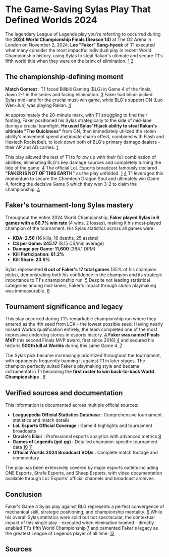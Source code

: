 # The Game-Saving Sylas Play That Defined Worlds 2024

The legendary League of Legends play you're referring to occurred during the **2024 World Championship Finals (Season 14)** at The O2 Arena in London on November 2, 2024. **Lee "Faker" Sang-hyeok** of T1 executed what many consider the most impactful individual play in recent World Championship history, using Sylas to steal Rakan's ultimate and secure T1's fifth world title when they were on the brink of elimination. [1] [2]

## The championship-defining moment

**Match Context** : T1 faced Bilibili Gaming (BLG) in Game 4 of the finals, down 2-1 in the series and facing elimination. [3] Faker had blind-picked Sylas mid-lane for the crucial must-win game, while BLG's support ON (Luo Wen-Jun) was playing Rakan. [4]

At approximately the 20-minute mark, with T1 struggling to find their footing, Faker positioned his Sylas strategically to the side of mid-lane during a crucial teamfight. **He used Sylas' Hijack ability to steal Rakan's ultimate "The Quickness"** from ON, then immediately utilized the stolen ability's movement speed and innate charm effect, combined with Flash and Hextech Rocketbelt, to lock down both of BLG's primary damage dealers - their AP and AD carries. [1]

This play allowed the rest of T1 to follow up with their full combination of abilities, eliminating BLG's key damage sources and completely turning the tide of the game. [4] The official LoL Esports broadcast famously declared **"FAKER IS NOT OF THIS EARTH"** as the play unfolded. [1] [4] T1 leveraged this momentum to secure the Chemtech Dragon Soul and ultimately win Game 4, forcing the decisive Game 5 which they won 3-2 to claim the championship. [4]

## Faker's tournament-long Sylas mastery

Throughout the entire 2024 World Championship, **Faker played Sylas in 6 games with a 66.7% win rate** (4 wins, 2 losses), making it his most-played champion of the tournament. His Sylas statistics across all games were:

- **KDA: 2.56** (16 kills, 16 deaths, 25 assists)
- **CS per Game: 245.17** (8.15 CS/min average)
- **Damage per Game: 11,600** (384.1 DPM)
- **Kill Participation: 61.2%**
- **Kill Share: 23.9%**

Sylas represented **6 out of Faker's 17 total games** (35% of his champion picks), demonstrating both his confidence in the champion and its strategic importance to T1's championship run. [5] Despite not leading statistical categories among mid-laners, Faker's impact through clutch playmaking was immeasurable. [6]

## Tournament significance and legacy

This play occurred during T1's remarkable championship run where they entered as the 4th seed from LCK - the lowest possible seed. Having nearly missed Worlds qualification entirely, the team completed one of the most impressive underdog stories in esports history. [4] **Faker was named Finals MVP** (his second Finals MVP award, first since 2016) [4] and secured his historic **500th kill at Worlds** during this same Game 4. [7]

The Sylas pick became increasingly prioritized throughout the tournament, with opponents frequently banning it against T1 in later stages. The champion perfectly suited Faker's playmaking style and became instrumental in T1 becoming the **first roster to win back-to-back World Championships** . [8]

## Verified sources and documentation

This information is documented across multiple official sources:

- **Leaguepedia Official Statistics Database** : Comprehensive tournament statistics and match details
- **LoL Esports Official Coverage** : Game 4 highlights and tournament broadcasts
- **Oracle's Elixir** : Professional esports analytics with advanced metrics [9]
- **Games of Legends (gol.gg)** : Detailed champion-specific tournament data [10] [11]
- **Official Worlds 2024 Broadcast VODs** : Complete match footage and commentary

The play has been extensively covered by major esports outlets including ONE Esports, Strafe Esports, and Sheep Esports, with video documentation available through LoL Esports' official channels and broadcast archives.

## Conclusion

Faker's Game 4 Sylas play against BLG represents a perfect convergence of mechanical skill, strategic positioning, and championship mentality. [6] While his overall Sylas statistics were solid but not spectacular, the contextual impact of this single play - executed when elimination loomed - directly enabled T1's fifth World Championship [7] and cemented Faker's legacy as the greatest League of Legends player of all time. [12]

## Sources
[1]: https://www.oneesports.gg/league-of-legends/faker-worlds-2024-final-mvp/
[2]: https://en.wikipedia.org/wiki/2024_League_of_Legends_World_Championship_final
[3]: https://www.tacter.com/lol/guides/t1-wins-the-2024-league-of-legends-world-championship-faker-proves-himself-as-the-goat-27bcee11
[4]: https://www.oneesports.gg/league-of-legends/t1-worlds-2024-champion/
[5]: https://lol.fandom.com/wiki/Faker/Statistics/2024
[6]: https://www.strafe.com/news/read/how-one-taunt-from-faker-gave-t1-their-fifth-worlds-title-against-all-odds/
[7]: https://lol.fandom.com/wiki/Faker
[8]: https://www.mobafire.com/league-of-legends/champion/sylas-148
[9]: https://lol.timsevenhuysen.com/
[10]: https://gol.gg/esports/home/
[11]: https://gol.gg/stats/tools/
[12]: https://www.si.com/esports/league-of-legends/worlds-2024-finals-faker-breaks-viewership-record